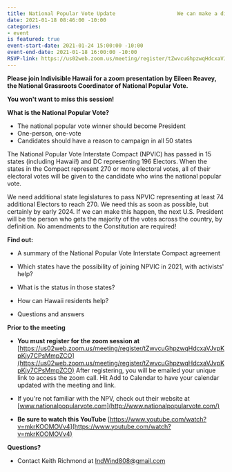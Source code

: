 ```yaml
---
title: National Popular Vote Update                    We can make a difference!
date: 2021-01-18 08:46:00 -10:00
categories:
- event
is featured: true
event-start-date: 2021-01-24 15:00:00 -10:00
event-end-date: 2021-01-18 16:00:00 -10:00
RSVP-link: https://us02web.zoom.us/meeting/register/tZwvcuGhpzwqHdcxaVJvpKpKjy7CPsMmpZCO
---
```


**Please join Indivisible Hawaii for a zoom presentation by Eileen Reavey, the National Grassroots Coordinator of National Popular Vote.**

**You won't want to miss this session!**

**What is the National Popular Vote?**

* The national popular vote winner should become President
* One-person, one-vote
* Candidates should have a reason to campaign in all 50 states

The National Popular Vote Interstate Compact (NPVIC) has passed in 15 states (including Hawaii!) and DC representing 196 Electors. When the states in the Compact represent 270 or more electoral votes, all of their electoral votes will be given to the candidate who wins the national popular vote.

We need additional state legislatures to pass NPVIC representing at least 74 additional Electors to reach 270. We need this as soon as possible, but certainly by early 2024. If we can make this happen, the next U.S. President will be the person who gets the majority of the votes across the country, by definition. No amendments to the Constitution are required!

**Find out:**

* A summary of the National Popular Vote Interstate Compact agreement

* Which states have the possibility of joining NPVIC in 2021, with activists' help?

* What is the status in those states?

* How can Hawaii residents help?

* Questions and answers

**Prior to the meeting**

* **You must register for the zoom session at** [https://us02web.zoom.us/meeting/register/tZwvcuGhpzwqHdcxaVJvpKpKjy7CPsMmpZCO](https://us02web.zoom.us/meeting/register/tZwvcuGhpzwqHdcxaVJvpKpKjy7CPsMmpZCO) After registering, you will be emailed your unique link to access the zoom call. Hit Add to Calendar to have your calendar updated with the meeting and link.

* If you're not familiar with the NPV, check out their website at [www.nationalpopularvote.com](http://www.nationalpopularvote.com/)

* **Be sure to watch this YouTube** [https://www.youtube.com/watch?v=mkrKOOMOVv4](https://www.youtube.com/watch?v=mkrKOOMOVv4)

**Questions?**

* Contact Keith Richmond at [IndWind808@gmail.com](mailto:IndWind808@gmail.com)
